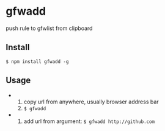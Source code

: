 # gfwadd
push rule to gfwlist from clipboard

## Install

```
$ npm install gfwadd -g
```


## Usage
+ 1. copy url from anywhere, usually browser address bar
  2. `$ gfwadd`
+ 1. add url from argument: `$ gfwadd http://github.com`


